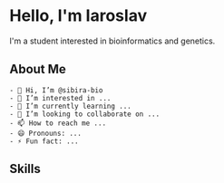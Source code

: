 # Hello, I'm Iaroslav

I'm a student interested in bioinformatics and genetics.

## About Me

```
- 👋 Hi, I’m @sibira-bio
- 👀 I’m interested in ...
- 🌱 I’m currently learning ...
- 💞️ I’m looking to collaborate on ...
- 📫 How to reach me ...
- 😄 Pronouns: ...
- ⚡ Fun fact: ...

```

## Skills

<!---
sibira-bio/sibira-bio is a ✨ special ✨ repository because its `README.md` (this file) appears on your GitHub profile.
You can click the Preview link to take a look at your changes.
--->
